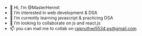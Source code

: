 - 👋 Hi, I’m @MasterHermit
- 👀 I’m interested in web development & DSA
- 🌱 I’m currently learning javascript & practicing DSA
- 💞️ I’m looking to collaborate on js and react.js
- 📫 you can mail me to collab on rajpruthwi5534.ps@gmail.com 

<!---
MasterHermit/MasterHermit is a ✨ special ✨ repository because its `README.md` (this file) appears on your GitHub profile.
You can click the Preview link to take a look at your changes.
--->
